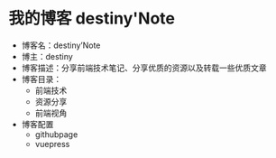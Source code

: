 # 我的博客 destiny'Note

- 博客名：destiny’Note
- 博主：destiny
- 博客描述：分享前端技术笔记、分享优质的资源以及转载一些优质文章
- 博客目录：
  - 前端技术
  - 资源分享
  - 前端视角
- 博客配置
  - githubpage
  - vuepress